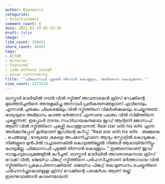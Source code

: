 ```yaml
---
author: Beaumaris
categories:
- Entertainment
comment_count: 0
date: 2022-03-29 05:15:39
draft: false
image: ''
like_count: 150431
share_count: 48107
tags:
- ACTOR
- director
- Featured
- jude anthany joseph
- oscar controversy
title: '"ഫിലോസഫി പുഴുങ്ങി തിന്നാൻ കൊള്ളാം, അടിതന്നെ കൊടുക്കണം "'
view_count: 2271518
---
```


ഓസ്കാർ വേദിയിൽ നടൻ വിൽ സ്മിത്ത് അവതാരകൻ ക്രിസ് റോക്കിന്റെ മുഖത്തടിച്ചതിനെ അനുകൂലിച്ചു അനവധി പ്രതികരണങ്ങളാണ് എവിടെയും. എന്നാൽ ചുരുക്കം ചിലരെങ്കിലും വിൽ സ്മിത്തിനെ വിമർശിക്കുകയും ചെയ്യുന്നുണ്ട്. ഭാര്യയുടെ അഭിമാനം കാത്ത ഭർത്താവ് എന്നാണു പലരും വിൽ സിമിത്തിനെ പുകഴ്ത്തുന്നത്. ഇപ്പോൾ നടനും സംവിധായകനുമായ ജൂഡ് ആന്റണി ജോസഫ് ആണ് വിൽ സ്മിത്തിനെ പുകഴ്ത്തി രംഗത്തുവന്നത്. Real star with his wife എന്ന അടിക്കുറിപ്പോട് കൂടിയാണ് ജൂഡിന്റെ കുറിപ്പ്. "Real star with his wife . അമ്മയെ , പെങ്ങളെ , ഭാര്യയെ ,മകളെ അപമാനിച്ചവനെ ആദ്യം സ്പോട്ടിൽ കൊടുക്കുക , നിങ്ങളുടെ മുൻപിൽ വച്ചാണെകിൽ കൊടുത്തില്ലേൽ നിങ്ങൾ ആരായിരുന്നിട്ടും കാര്യമില്ല. ഫിലോസഫി പുഴുങ്ങി തിന്നാൻ കൊള്ളാം ." ഇങ്ങനെയാണ് ജൂഡ് സാമൂഹ്യമാധ്യമങ്ങളിൽ കുറിച്ചത്. ഓസ്കാർ വേദിയിൽ അവതാരകനായ ക്രിസ് റോക്ക് വിൽ, ജെയ്ഡ പിങ്കറ്റ് സ്മിത്തിനെ പരിഹസിച്ചതാണ് ഭർത്താവായ വിൽ സ്മിത്തിനെ പ്രകോപിതനാക്കിയത്. ജെയ്ഡ പിങ്കറ്റ് തല മുണ്ഡനം ചെയ്തതിനെ പരിഹസിച്ചുകൊണ്ടുള്ള ക്രിസ് റോക്കിന്റെ പരാമർശം ആണ് തല്ല് ഇരന്നുവാങ്ങാൻ കാരണമായത്.